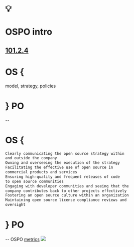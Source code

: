 # 💡
# OSPO intro

[101.2.4](https://digital-sustainability.github.io/module-eoss-ospo101/module2/#section-introducing-the-open-source-program-office)
--
# OS { 
model, strategy, policies
# } PO
--
# OS { 
```md [1-2|3|4-5|6-7|8-9|10|11-12|]
Clearly communicating the open source strategy within 
and outside the company
Owning and overseeing the execution of the strategy
Facilitating the effective use of open source in 
commercial products and services
Ensuring high-quality and frequent releases of code 
to open source communities
Engaging with developer communities and seeing that the 
company contributes back to other projects effectively
Fostering an open source culture within an organization
Maintaining open source license compliance reviews and
oversight
```
# } PO
--
OSPO [metrics](https://digital-sustainability.github.io/module-eoss-ospo101/module2/#the-ospos-role-in-defining-success-metrics)
[![](https://images.unsplash.com/photo-1551288049-bebda4e38f71?ixlib=rb-1.2.1&ixid=MnwxMjA3fDB8MHxwaG90by1wYWdlfHx8fGVufDB8fHx8&auto=format&fit=crop&w=2070&q=80)](https://unsplash.com/photos/JKUTrJ4vK00)